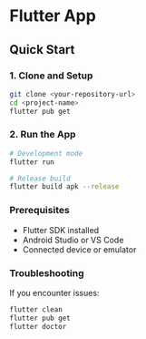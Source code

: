 # Flutter App

## Quick Start

### 1. Clone and Setup
```bash
git clone <your-repository-url>
cd <project-name>
flutter pub get
```

### 2. Run the App
```bash
# Development mode
flutter run

# Release build
flutter build apk --release
```

### Prerequisites
- Flutter SDK installed
- Android Studio or VS Code
- Connected device or emulator

### Troubleshooting
If you encounter issues:
```bash
flutter clean
flutter pub get
flutter doctor
```
